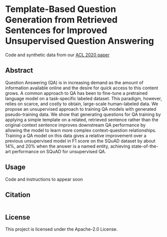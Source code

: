# Template-Based Question Generation from Retrieved Sentences for Improved Unsupervised Question Answering

Code and synthetic data from our [ACL 2020 paper](https://arxiv.org/abs/2004.11892)

## Abstract

Question Answering (QA) is in increasing demand as the amount of information
available online and the desire for quick access to this content grows. A common
approach to QA has been to fine-tune a pretrained language model on a task-specific
labeled dataset. This paradigm, however, relies on scarce, and costly to obtain,
large-scale human-labeled data. We propose an unsupervised approach to training
QA models with generated pseudo-training data. We show that generating questions
for QA training by applying a simple template on a related, retrieved sentence
rather than the original context sentence improves downstream QA performance
by allowing the model to learn more complex context-question relationships.
Training a QA model on this data gives a relative improvement over a previous
unsupervised model in F1 score on the SQuAD dataset by about 14%, and 20% when
the answer is a named entity, achieving state-of-the-art performance on SQuAD
for unsupervised QA.

## Usage

Code and instructions to appear soon

## Citation

```
```


## License

This project is licensed under the Apache-2.0 License.
